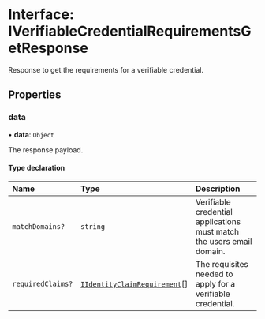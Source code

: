 # Interface: IVerifiableCredentialRequirementsGetResponse

Response to get the requirements for a verifiable credential.

## Properties

### data

• **data**: `Object`

The response payload.

#### Type declaration

| Name | Type | Description |
| :------ | :------ | :------ |
| `matchDomains?` | `string` | Verifiable credential applications must match the users email domain. |
| `requiredClaims?` | [`IIdentityClaimRequirement`](IIdentityClaimRequirement.md)[] | The requisites needed to apply for a verifiable credential. |
